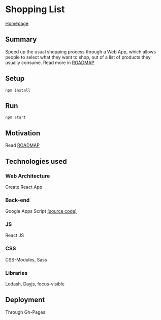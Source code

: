 # Shopping List

[Homepage](https://panchopoliti.github.io/shopping-list/)

## Summary
Speed up the usual shopping process through a Web App, which allows people to select what they want to shop, out of a list of products they usually consume. Read more in [ROADMAP](https://github.com/panchopoliti/shopping-list/blob/master/ROADMAP.md)

## Setup
`npm install`

## Run
`npm start`

## Motivation
Read [ROADMAP](https://github.com/panchopoliti/shopping-list/blob/master/ROADMAP.md)

## Technologies used

### Web Architecture
Create React App

### Back-end
Google Apps Script [(source code)](https://gist.github.com/panchopoliti/f97d3ce9ad39fc5c5962c5c1f4c87cb9)

### JS
React JS

### CSS
CSS-Modules,
Sass

### Libraries
Lodash,
Dayjs,
focus-visible

## Deployment
Through Gh-Pages
